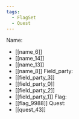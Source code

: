 ```yaml
---
tags:
  - FlagSet
  - Quest
---
```

Name:
- [[name_6]]
- [[name_14]]
- [[name_13]]
- [[name_8]]
Field_party:
- [[field_party_3]]
- [[field_party_0]]
- [[field_party_2]]
- [[field_party_1]]
Flag:
- [[flag_9988]]
Quest:
- [[quest_43]]
